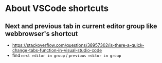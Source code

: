 # About VSCode shortcuts
## Next and previous tab in current editor group like webbrowser's shortcut
* https://stackoverflow.com/questions/38957302/is-there-a-quick-change-tabs-function-in-visual-studio-code
* find `next editor in group` / `previous editor in group`